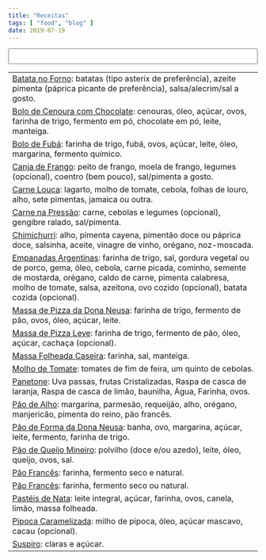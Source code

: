 ```yaml
---
title: "Receitas"
tags: [ "food", "blog" ]
date: 2019-07-19
---
```

<table class="sortable">
<input type="text" name="filter" value="" id="filter" style="width: 100%; font-size: 22px;" title=""/><span name="results" id="results"></span>

<tr><td><a href="/receita-batata-no-forno">Batata no Forno</a>: batatas (tipo asterix de preferência), azeite pimenta (páprica picante de preferência), salsa/alecrim/sal a gosto.</tr></td>
<tr><td><a href="/receita-bolo-de-cenoura-com-chocolate">Bolo de Cenoura com Chocolate</a>: cenouras, óleo, açúcar, ovos, farinha de trigo, fermento em pó, chocolate em pó, leite, manteiga.</tr></td>
<tr><td><a href="/receita-bolo-de-fuba">Bolo de Fubá</a>: farinha de trigo, fubá, ovos, açúcar, leite, óleo, margarina, fermento químico.</tr></td>
<tr><td><a href="/receita-canja-de-frango">Canja de Frango</a>: peito de frango, moela de frango, legumes (opcional), coentro (bem pouco), sal/pimenta a gosto.</tr></td>
<tr><td><a href="/receita-carne-louca">Carne Louca</a>: lagarto, molho de tomate, cebola, folhas de louro, alho, sete pimentas, jamaica ou outra.</tr></td>
<tr><td><a href="/receita-carne-na-pressao">Carne na Pressão</a>: carne, cebolas e legumes (opcional), gengibre ralado, sal/pimenta.</tr></td>
<tr><td><a href="/receita-chimichurri">Chimichurri</a>: alho, pimenta cayena, pimentão doce ou páprica doce, salsinha, aceite, vinagre de vinho, orégano, noz-moscada.</tr></td>
<tr><td><a href="/receita-empanadas-argentinas">Empanadas Argentinas</a>: farinha de trigo, sal, gordura vegetal ou de porco, gema, óleo, cebola, carne picada, cominho, semente de mostarda, orégano, caldo de carne, pimenta calabresa, molho de tomate, salsa, azeitona, ovo cozido (opcional), batata cozida (opcional).</tr></td>
<tr><td><a href="/receita-massa-de-pizza-da-dona-neusa">Massa de Pizza da Dona Neusa</a>: farinha de trigo, fermento de pão, ovos, óleo, açúcar, leite.</tr></td>
<tr><td><a href="/receita-massa-de-pizza-leve">Massa de Pizza Leve</a>: farinha de trigo, fermento de pão, óleo, açúcar, cachaça (opcional).</tr></td>
<tr><td><a href="/receita-massa-folheada">Massa Folheada Caseira</a>: farinha, sal, manteiga.</tr></td>
<tr><td><a href="/receita-molho-de-tomate">Molho de Tomate</a>: tomates de fim de feira, um quinto de cebolas.</tr></td>
<tr><td><a href="/receita-panetone">Panetone</a>: Uva passas, frutas Cristalizadas, Raspa de casca de laranja, Raspa de casca de limão, baunilha, Água, Farinha, ovos.</tr></td>
<tr><td><a href="/receita-pao-de-alho">Pão de Alho</a>: margarina, parmesão, requeijão, alho, orégano, manjericão, pimenta do reino, pão francês.</tr></td>
<tr><td><a href="/receita-pao-de-forma-da-dona-neusa">Pão de Forma da Dona Neusa</a>: banha, ovo, margarina, açúcar, leite, fermento, farinha de trigo.</tr></td>
<tr><td><a href="/receita-pao-de-queijo">Pão de Queijo Mineiro</a>: polvilho (doce e/ou azedo), leite, óleo, queijo, ovos, sal.</tr></td>
<tr><td><a href="/receita-pao-frances">Pão Francês</a>: farinha, fermento seco e natural.</tr></td>
<tr><td><a href="/receita-pao-mais-facil">Pão Francês</a>: farinha, fermento seco ou natural.</tr></td>
<tr><td><a href="/receita-pasteis-de-nata">Pastéis de Nata</a>: leite integral, açúcar, farinha, ovos, canela, limão, massa folheada.</tr></td>
<tr><td><a href="/receita-pipoca-caramelizada">Pipoca Caramelizada</a>: milho de pipoca, óleo, açúcar mascavo, cacau (opcional).</tr></td>
<tr><td><a href="/receita-suspiro">Suspiro</a>: claras e açúcar.</tr></td>

</table>
